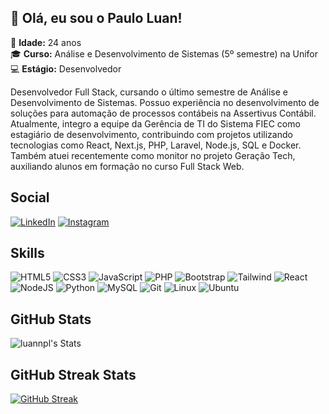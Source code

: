 ## 👋 Olá, eu sou o Paulo Luan!

🌟 **Idade:** 24 anos  
🎓 **Curso:** Análise e Desenvolvimento de Sistemas (5º semestre) na Unifor  
💻 **Estágio:** Desenvolvedor  

Desenvolvedor Full Stack, cursando o último semestre de Análise e Desenvolvimento de Sistemas. Possuo experiência no desenvolvimento de soluções para automação de processos contábeis na Assertivus Contábil. Atualmente, integro a equipe da Gerência de TI do Sistema FIEC como estagiário de desenvolvimento, contribuindo com projetos utilizando tecnologias como React, Next.js, PHP, Laravel, Node.js, SQL e Docker. Também atuei recentemente como monitor no projeto Geração Tech, auxiliando alunos em formação no curso Full Stack Web.
## Social
[![LinkedIn](https://img.shields.io/badge/LinkedIn-0077B5?style=for-the-badge&logo=linkedin&logoColor=white)](https://www.linkedin.com/in/pauloluanpl/)
[![Instagram](https://img.shields.io/badge/-Instagram-%23E4405F?style=for-the-badge&logo=instagram&logoColor=white)](https://www.instagram.com/luaanpl/)

## Skills
![HTML5](https://img.shields.io/badge/HTML5-E34F26?style=for-the-badge&logo=html5&logoColor=white)
![CSS3](https://img.shields.io/badge/CSS3-1572B6?style=for-the-badge&logo=css3&logoColor=white)
![JavaScript](https://img.shields.io/badge/JavaScript-F7DF1E?style=for-the-badge&logo=javascript&logoColor=black)
![PHP](https://img.shields.io/badge/php-grey?style=for-the-badge&logo=php)
![Bootstrap](https://img.shields.io/badge/-boostrap-0D1117?style=for-the-badge&logo=bootstrap&labelColor=0D1117)
![Tailwind](https://img.shields.io/badge/tailwindcss-%2338B2AC.svg?style=for-the-badge&logo=tailwind-css&logoColor=white)
![React](https://img.shields.io/badge/React-20232A?style=for-the-badge&logo=react&logoColor=61DAFB)
![NodeJS](https://img.shields.io/badge/node.js-6DA55F?style=for-the-badge&logo=node.js&logoColor=white)
![Python](https://img.shields.io/badge/python-3670A0?style=for-the-badge&logo=python&logoColor=ffdd54)
![MySQL](https://img.shields.io/badge/MySQL-00000F?style=for-the-badge&logo=mysql&logoColor=white)
![Git](https://img.shields.io/badge/GIT-E44C30?style=for-the-badge&logo=git&logoColor=white)
![Linux](https://img.shields.io/badge/Linux-000?style=for-the-badge&logo=linux&logoColor=FCC624)
![Ubuntu](https://img.shields.io/badge/Ubuntu-35495E?style=for-the-badge&logo=ubuntu&logoColor=2CA5E0)



## GitHub Stats
![luannpl's Stats](https://github-readme-stats.vercel.app/api?username=luannpl&theme=tokyonight&show_icons=true&hide_border=true&count_private=true)

## GitHub Streak Stats
[![GitHub Streak](https://streak-stats.demolab.com/?user=luannpl&theme=tokyonight)](https://git.io/streak-stats)
